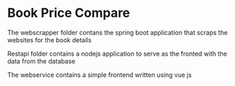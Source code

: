 <h1>Book Price Compare</h1>

<p>The webscrapper folder contans the spring boot application that scraps the websites for the book details</p>

<p>Restapi folder contains a nodejs application to serve as the fronted with the data from the database</p> 

<p>The webservice contains a simple frontend written using vue js</p>
